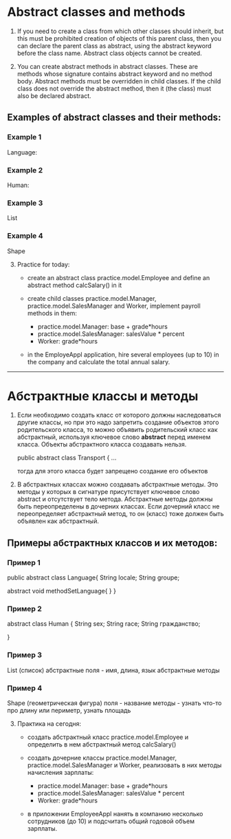 # Abstract classes and methods

1. If you need to create a class from which other classes should inherit, but this must be prohibited
   creation of objects of this parent class, then you can declare the parent class as abstract,
   using the abstract keyword before the class name. Abstract class objects cannot be created.

2. You can create abstract methods in abstract classes. These are methods whose signature contains
   abstract keyword and no method body. Abstract methods must be overridden in child classes.
   If the child class does not override the abstract method, then it (the class) must also be declared abstract.

## Examples of abstract classes and their methods:

### Example 1
Language:


### Example 2

Human:


### Example 3

List


### Example 4

Shape


3. Practice for today:
    - create an abstract class practice.model.Employee and define an abstract method calcSalary() in it

    - create child classes practice.model.Manager, practice.model.SalesManager and Worker, implement payroll methods in them:
        - practice.model.Manager: base + grade*hours
        - practice.model.SalesManager: salesValue * percent
        - Worker: grade*hours

    - in the EmployeAppl application, hire several employees (up to 10) in the company and calculate the total annual salary.

_________________________________________________________

# Абстрактные классы и методы

1. Если необходимо создать класс от которого должны наследоваться другие классы, но при это надо запретить
   создание объектов этого родительского класса, то можно объявить родительский класс как абстрактный,
   используя ключевое слово **abstract** перед именем класса. Объекты абстрактного класса создавать нельзя.

   public abstract class Transport { ...

   тогда для этого класса будет запрещено создание его объектов


2. В абстрактных классах можно создавать абстрактные методы. Это методы у которых в сигнатуре присутствует
   ключевое слово abstract и отсутствует тело метода. Абстрактные методы должны быть переопределены в дочерних классах.
   Если дочерний класс не переопределяет абстрактный метод, то он (класс) тоже должен быть объявлен как абстрактный.


## Примеры абстрактных классов и их методов:

### Пример 1
public abstract class Language{
   String locale;
   String groupe;

   abstract void methodSetLanguage{ 
   }
}


### Пример 2

abstract class Human {
     String sex;
     String race;
     String гражданство;
   
}

### Пример 3

List (список)
абстрактные поля - имя, длина, язык
абстрактные методы


### Пример 4 

Shape (геометрическая фигура)
поля - название
методы - узнать что-то про длину или периметр, узнать площадь


3. Практика на сегодня:
   - создать абстрактный класс practice.model.Employee и определить в нем абстрактный метод calcSalary()

   - создать дочерние классы practice.model.Manager, practice.model.SalesManager и  Worker, реализовать в них методы начисления зарплаты:
     - practice.model.Manager: base + grade*hours
     - practice.model.SalesManager: salesValue * percent
     - Worker: grade*hours
     
   - в приложении EmployeeAppl нанять в компанию несколько сотрудников (до 10) и подсчитать общий 
   годовой объем зарплаты. 